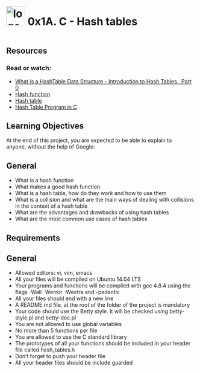 <p><audio class="audio-for-speech" src="http://www.unit-conversion.info/texttools/text-to-html/"></audio></p>
<div class="translate-tooltip-mtz hidden">
<div class="header">
<div class="header-controls">&nbsp;</div>
<div class="translate-icons">&nbsp;<img class="to" src="http://www.unit-conversion.info/texttools/text-to-html/" alt="" />
<h1><a href="https://camo.githubusercontent.com/82231b15f5a92671047cf4a1b592c46482e1fe71/68747470733a2f2f666972656261736573746f726167652e676f6f676c65617069732e636f6d2f76302f622f746573742d37396435622e61707073706f742e636f6d2f6f2f632d70726f6772616d6d696e672e706e673f616c743d6d6564696126746f6b656e3d30353330363230342d333566662d343265342d383433382d366530383065303135366334" rel="noopener noreferrer" target="_blank"><img src="https://camo.githubusercontent.com/82231b15f5a92671047cf4a1b592c46482e1fe71/68747470733a2f2f666972656261736573746f726167652e676f6f676c65617069732e636f6d2f76302f622f746573742d37396435622e61707073706f742e636f6d2f6f2f632d70726f6772616d6d696e672e706e673f616c743d6d6564696126746f6b656e3d30353330363230342d333566662d343265342d383433382d366530383065303135366334" alt="logo" width="50" height="50" data-canonical-src="https://firebasestorage.googleapis.com/v0/b/test-79d5b.appspot.com/o/c-programming.png?alt=media&amp;token=05306204-35ff-42e4-8438-6e080e0156c4" /></a>&nbsp;0x1A. C - Hash tables</h1>
<p><a href="https://camo.githubusercontent.com/b5f92a24ed8c1326eef18595ac07695675031211/68747470733a2f2f666972656261736573746f726167652e676f6f676c65617069732e636f6d2f76302f622f746573742d37396435622e61707073706f742e636f6d2f6f2f486173685f5461626c652e4a50473f616c743d6d6564696126746f6b656e3d38366438316263612d363837362d346332322d613163662d643437623463613831323239" rel="noopener noreferrer" target="_blank"><img src="https://camo.githubusercontent.com/b5f92a24ed8c1326eef18595ac07695675031211/68747470733a2f2f666972656261736573746f726167652e676f6f676c65617069732e636f6d2f76302f622f746573742d37396435622e61707073706f742e636f6d2f6f2f486173685f5461626c652e4a50473f616c743d6d6564696126746f6b656e3d38366438316263612d363837362d346332322d613163662d643437623463613831323239" alt="" data-canonical-src="https://firebasestorage.googleapis.com/v0/b/test-79d5b.appspot.com/o/Hash_Table.JPG?alt=media&amp;token=86d81bca-6876-4c22-a1cf-d47b4ca81229" /></a></p>
<h2><a id="user-content-resources" class="anchor" href="https://github.com/josevallejo1984/holbertonschool-low_level_programming/tree/master/0x1A-hash_tables#resources"></a>Resources</h2>
<h3><a id="user-content-read-or-watch" class="anchor" href="https://github.com/josevallejo1984/holbertonschool-low_level_programming/tree/master/0x1A-hash_tables#read-or-watch"></a>Read or watch:</h3>
<ul>
<li><a href="https://www.youtube.com/watch?v=MfhjkfocRR0" rel="nofollow">What is a HashTable Data Structure - Introduction to Hash Tables , Part 0</a></li>
<li><a href="https://en.wikipedia.org/wiki/Hash_function" rel="nofollow">Hash function</a></li>
<li><a href="https://en.wikipedia.org/wiki/Hash_table" rel="nofollow">Hash table</a></li>
<li><a href="https://www.tutorialspoint.com/data_structures_algorithms/hash_table_program_in_c.htm" rel="nofollow">Hash Table Program in C</a></li>
</ul>
<h2><a id="user-content-learning-objectives" class="anchor" href="https://github.com/Esteban1891/holbertonschool-low_level_programming/tree/master/0x1A-hash_tables#learning-objectives"></a>Learning Objectives</h2>
<p>At the end of this project, you are expected to be able to explain to anyone,&nbsp;<span>without the help of Google:</span></p>
<h2><a id="user-content-general" class="anchor" href="https://github.com/Esteban1891/holbertonschool-low_level_programming/tree/master/0x1A-hash_tables#general"></a>General</h2>
<ul>
<li>What is a hash function</li>
<li>What makes a good hash function</li>
<li>What is a hash table, how do they work and how to use them</li>
<li>What is a collision and what are the main ways of dealing with collisions in the context of a hash table</li>
<li>What are the advantages and drawbacks of using hash tables</li>
<li>What are the most common use cases of hash tables</li>
</ul>
<h2><a id="user-content-requirements" class="anchor" href="https://github.com/Esteban1891/holbertonschool-low_level_programming/tree/master/0x1A-hash_tables#requirements"></a>Requirements</h2>
<h2><a id="user-content-general-1" class="anchor" href="https://github.com/Esteban1891/holbertonschool-low_level_programming/tree/master/0x1A-hash_tables#general-1"></a>General</h2>
<ul>
<li>Allowed editors: vi, vim, emacs</li>
<li>All your files will be compiled on Ubuntu 14.04 LTS</li>
<li>Your programs and functions will be compiled with gcc 4.8.4 using the flags -Wall -Werror -Wextra and -pedantic</li>
<li>All your files should end with a new line</li>
<li>A README.md file, at the root of the folder of the project is mandatory</li>
<li>Your code should use the Betty style. It will be checked using betty-style.pl and betty-doc.pl</li>
<li>You are not allowed to use global variables</li>
<li>No more than 5 functions per file</li>
<li>You are allowed to use the C standard library</li>
<li>The prototypes of all your functions should be included in your header file called hash_tables.h</li>
<li>Don&rsquo;t forget to push your header file</li>
<li>All your header files should be include guarded</li>
</ul>
<p>&nbsp;</p>
</div>
</div>
</div>
<div id="gtx-trans" style="position: absolute; left: -23px; top: 1167.41px;">&nbsp;</div>
